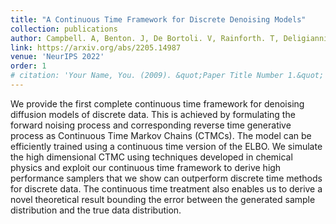 ```yaml
---
title: "A Continuous Time Framework for Discrete Denoising Models"
collection: publications
author: Campbell. A, Benton. J, De Bortoli. V, Rainforth. T, Deligiannidis. G, Doucet. A
link: https://arxiv.org/abs/2205.14987
venue: 'NeurIPS 2022'
order: 1
# citation: 'Your Name, You. (2009). &quot;Paper Title Number 1.&quot; <i>Journal 1</i>. 1(1).'
---
```


We provide the first complete continuous time framework for denoising diffusion models of discrete data. This is achieved by formulating the forward noising process and corresponding reverse time generative process as Continuous Time Markov Chains (CTMCs). The model can be efficiently trained using a continuous time version of the ELBO. We simulate the high dimensional CTMC using techniques developed in chemical physics and exploit our continuous time framework to derive high performance samplers that we show can outperform discrete time methods for discrete data. The continuous time treatment also enables us to derive a novel theoretical result bounding the error between the generated sample distribution and the true data distribution. 
